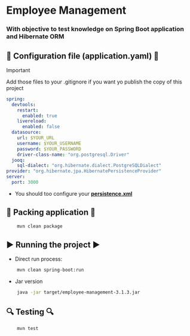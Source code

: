 # Employee Management

### With objective to test knowledge on Spring Boot application and Hibernate ORM

## 🔧 <b>Configuration file (application.yaml)</b> 🔧

> [!IMPORTANT]
> Add those files to your .gitignore if you want yo publish the copy of this project

```yaml
spring:
  devtools:
    restart:
      enabled: true
    livereload:
      enabled: false
  datasource:
    url: $YOUR_URL
    username: $YOUR_USERNAME
    password: $YOUR_PASSWORD
    driver-class-name: "org.postgresql.Driver"
  jooq:
    sql-dialect: "org.hibernate.dialect.PostgreSQLDialect"
provider: "org.hibernate.jpa.HibernatePersistenceProvider"
server:
  port: 3000
```

- You should too configure your [<b>persistence.xml</b>](https://docs.jboss.org/hibernate/orm/6.3/userguide/html_single/Hibernate_User_Guide.html#bootstrap-jpa-xml-files)


## 🔨 <b>Packing application</b> 🔨

```bash
    mvn clean package
```

## ▶️  <b>Running the project</b> ▶️

- Direct run process: 

```bash
    mvn clean spring-boot:run
```

- Jar version

```bash
    java -jar target/employee-management-3.1.3.jar
```

## 🔍 <b>Testing</b> 🔍

```bash
    mvn test
```
